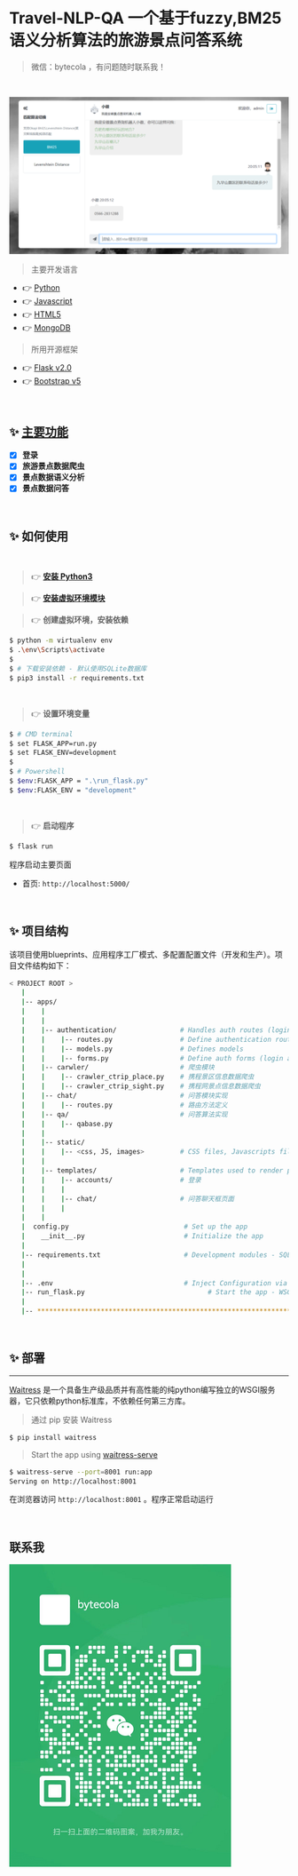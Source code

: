 # Travel-NLP-QA 一个基于fuzzy,BM25语义分析算法的旅游景点问答系统

>  微信：bytecola ，有问题随时联系我！
<br />

![功能截图](screenshots/qa.png)

> 主要开发语言

- 👉 [Python]() 
- 👉 [Javascript]() 
- 👉 [HTML5]() 
- 👉 [MongoDB]() 

> 所用开源框架

- 👉 [Flask v2.0]() 
- 👉 [Bootstrap v5]()


<br />

## ✨ **[主要功能]()**

- [x] **登录**
- [x] **旅游景点数据爬虫**
- [x] **景点数据语义分析**
- [x] **景点数据问答**

<br />

## ✨ 如何使用


<br />

> 👉 **[安装 Python3](https://www.runoob.com/python/python-install.html)** 


> 👉 **[安装虚拟环境模块](https://docs.python.org/zh-cn/3/library/venv.html)**


> 👉 **创建虚拟环境，安装依赖** 

```bash
$ python -m virtualenv env
$ .\env\Scripts\activate
$
$ # 下载安装依赖 - 默认使用SQLite数据库
$ pip3 install -r requirements.txt
```

<br />

> 👉 **设置环境变量**

```bash
$ # CMD terminal
$ set FLASK_APP=run.py
$ set FLASK_ENV=development
$
$ # Powershell
$ $env:FLASK_APP = ".\run_flask.py"
$ $env:FLASK_ENV = "development"
```

<br />

> 👉 **启动程序**

```bash
$ flask run 
```

程序启动主要页面

- 首页: `http://localhost:5000/`

<br />


## ✨ 项目结构

该项目使用blueprints、应用程序工厂模式、多配置配置文件（开发和生产）。项目文件结构如下：

```bash
< PROJECT ROOT >
   |
   |-- apps/
   |    |          
   |    |
   |    |-- authentication/                # Handles auth routes (login and register)
   |    |    |-- routes.py                 # Define authentication routes  
   |    |    |-- models.py                 # Defines models  
   |    |    |-- forms.py                  # Define auth forms (login and register) 
   |    |-- carwler/                       # 爬虫模块
   |    |    |-- crawler_ctrip_place.py    # 携程景区信息数据爬虫
   |    |    |-- crawler_ctrip_sight.py    # 携程网景点信息数据爬虫
   |    |-- chat/                          # 问答模块实现
   |    |    |-- routes.py                 # 路由方法定义
   |    |-- qa/                            # 问答算法实现
   |    |    |-- qabase.py                 
   |    |
   |    |-- static/
   |    |    |-- <css, JS, images>         # CSS files, Javascripts files
   |    |
   |    |-- templates/                     # Templates used to render pages
   |    |    |-- accounts/                 # 登录
   |    |    |
   |    |    |-- chat/                     # 问答聊天框页面
   |    |    |
   |    |    
   |  config.py                             # Set up the app
   |    __init__.py                         # Initialize the app
   |
   |-- requirements.txt                     # Development modules - SQLite storage
   |
   |
   |-- .env                                 # Inject Configuration via Environment
   |-- run_flask.py                               # Start the app - WSGI gateway
   |
   |-- ************************************************************************
```

<br />




## ✨ 部署




---

[Waitress](https://docs.pylonsproject.org/projects/waitress/en/stable/) 是一个具备生产级品质并有高性能的纯python编写独立的WSGI服务器，它只依赖python标准库，不依赖任何第三方库。

> 通过 pip 安装 Waitress

```bash
$ pip install waitress
```
> Start the app using [waitress-serve](https://docs.pylonsproject.org/projects/waitress/en/stable/runner.html)

```bash
$ waitress-serve --port=8001 run:app
Serving on http://localhost:8001
```

在浏览器访问 `http://localhost:8001` 。程序正常启动运行

<br />

## 联系我
![bytecola.png](bytecola.png)
